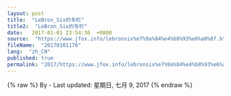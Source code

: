 ```yaml
---
layout: post
title:  "LeBron_Six的专栏"
title2:  "LeBron_Six的专栏"
date:   2017-01-01 23:54:36  +0800
source:  "https://www.jfox.info/lebronsix%e7%9a%84%e4%b8%93%e6%a0%8f.html"
fileName:  "20170101176"
lang:  "zh_CN"
published: true
permalink: "2017/https://www.jfox.info/lebronsix%e7%9a%84%e4%b8%93%e6%a0%8f.html"
---
```

{% raw %}
By  - Last updated: 星期日, 七月 9, 2017
{% endraw %}